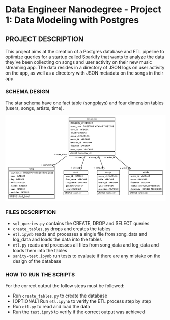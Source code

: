 # Data Engineer Nanodegree - Project 1: Data Modeling with Postgres

## PROJECT DESCRIPTION
This project aims at the creation of a Postgres database and ETL pipeline to optimize queries for a startup called Sparkify that wants to analyze the data they've been collecting on songs and user activity on their new music streaming app.
The data resides in a directory of JSON logs on user activity on the app, as well as a directory with JSON metadata on the songs in their app.

### SCHEMA DESIGN
The star schema have one fact table (songplays) and four dimension tables (users, songs, artists, time).

![](/sparkifydb_erd.png)

### FILES DESCRIPTION

- `sql_queries.py` contains the CREATE, DROP and SELECT queries
- `create_tables.py` drops and creates the tables
- `etl.ipynb` reads and processes a single file from song_data and log_data and loads the data into the tables
- `etl.py` reads and processes all files from song_data and log_data and loads them into the tables
- `sanity-test.ipynb` run tests to evaluate if there are any mistake on the design of the database

### HOW TO RUN THE SCRIPTS
For the correct output the follow steps must be followed:
- Run `create_tables.py` to create the database
- [OPTIONAL] Run `etl.ipynb` to verify the ETL process step by step
- Run `etl.py` to read and load the data
- Run the `test.ipnyb` to verify if the correct output was achieved
